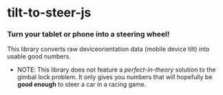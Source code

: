 # tilt-to-steer-js
### Turn your tablet or phone into a steering wheel!
This library converts raw deviceorientation data (mobile device tilt) into usable good numbers.

- NOTE: This library does not feature a *perfect-in-theory* solution to the gimbal lock problem. It only gives you numbers that will hopefully be **good enough**  to steer a car in a racing game.
